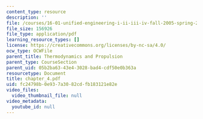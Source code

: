 ```yaml
---
content_type: resource
description: ''
file: /courses/16-01-unified-engineering-i-ii-iii-iv-fall-2005-spring-2006/fc24798b0e937a3082cdfb183121e82e_chapter_4.pdf
file_size: 156926
file_type: application/pdf
learning_resource_types: []
license: https://creativecommons.org/licenses/by-nc-sa/4.0/
ocw_type: OCWFile
parent_title: Thermodynamics and Propulsion
parent_type: CourseSection
parent_uid: 05b2ba63-43e4-3028-bad4-cdf50e0b363a
resourcetype: Document
title: chapter_4.pdf
uid: fc24798b-0e93-7a30-82cd-fb183121e82e
video_files:
  video_thumbnail_file: null
video_metadata:
  youtube_id: null
---
```

